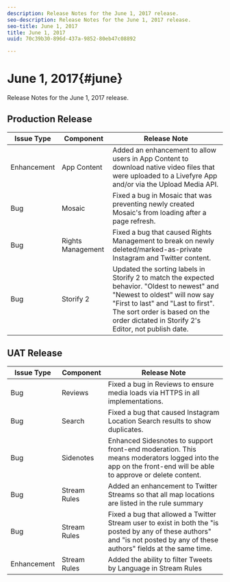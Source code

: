 ```yaml
---
description: Release Notes for the June 1, 2017 release.
seo-description: Release Notes for the June 1, 2017 release.
seo-title: June 1, 2017
title: June 1, 2017
uuid: 70c39b30-896d-437a-9852-80eb47c08892

---
```


# June 1, 2017{#june}

Release Notes for the June 1, 2017 release.

## Production Release

| **Issue Type** |**Component** |**Release Note** |
|---|---|---|
|  Enhancement | App Content | Added an enhancement to allow users in App Content to download native video files that were uploaded to a Livefyre App and/or via the Upload Media API. |
|  Bug | Mosaic | Fixed a bug in Mosaic that was preventing newly created Mosaic's from loading after a page refresh.  |
|  Bug | Rights Management | Fixed a bug that caused Rights Management to break on newly deleted/marked-as-private Instagram and Twitter content. |
|  Bug | Storify 2 | Updated the sorting labels in Storify 2 to match the expected behavior. "Oldest to newest" and "Newest to oldest" will now say "First to last" and "Last to first". The sort order is based on the order dictated in Storify 2's Editor, not publish date.  |

## UAT Release

| **Issue Type** |**Component** |**Release Note** |
|---|---|---|
|  Bug | Reviews | Fixed a bug in Reviews to ensure media loads via HTTPS in all implementations. |
|  Bug | Search | Fixed a bug that caused Instagram Location Search results to show duplicates. |
|  Bug | Sidenotes | Enhanced Sidesnotes to support front-end moderation. This means moderators logged into the app on the front-end will be able to approve or delete content.  |
|  Bug | Stream Rules | Added an enhancement to Twitter Streams so that all map locations are listed in the rule summary |
|  Bug | Stream Rules | Fixed a bug that allowed a Twitter Stream user to exist in both the "is posted by any of these authors" and "is not posted by any of these authors" fields at the same time. |
|  Enhancement | Stream Rules | Added the ability to filter Tweets by Language in Stream Rules |


